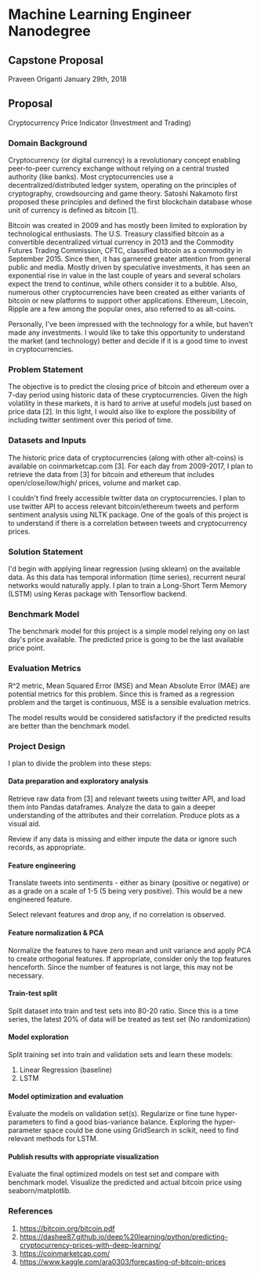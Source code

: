 # Machine Learning Engineer Nanodegree
## Capstone Proposal
Praveen Origanti
January 29th, 2018

## Proposal
Cryptocurrency Price Indicator (Investment and Trading)

### Domain Background
Cryptocurrency (or digital currency) is a revolutionary concept enabling peer-to-peer currency exchange without relying on a central trusted authority (like banks). Most cryptocurrencies use a decentralized/distributed ledger system, operating on the principles of cryptography, crowdsourcing and game theory. Satoshi Nakamoto first proposed these principles and defined the first blockchain database whose unit of currency is defined as bitcoin [1]. 

Bitcoin was created in 2009 and has mostly been limited to exploration by technological enthusiasts. The U.S. Treasury classified bitcoin as a convertible decentralized virtual currency in 2013 and the Commodity Futures Trading Commission, CFTC, classified bitcoin as a commodity in September 2015. Since then, it has garnered greater attention from general public and media. Mostly driven by speculative investments, it has seen an exponential rise in value in the last couple of years and several scholars expect the trend to continue, while others consider it to a bubble. Also, numerous other cryptocurrencies have been created as either variants of bitcoin or new platforms to support other applications. Ethereum, Litecoin, Ripple are a few among the popular ones, also referred to as alt-coins.

Personally, I've been impressed with the technology for a while, but haven't made any investments. I would like to take this opportunity to understand the market (and technology) better and decide if it is a good time to invest in cryptocurrencies.

### Problem Statement

The objective is to predict the closing price of bitcoin and ethereum over a 7-day period using historic data of these cryptocurrencies. Given the high volatility in these markets, it is hard to arrive at useful models just based on price data [2]. In this light, I would also like to explore the possibility of including twitter sentiment over this period of time.

### Datasets and Inputs

The historic price data of cryptocurrencies (along with other alt-coins) is available on coinmarketcap.com [3]. For each day from 2009-2017, I plan to retrieve the data from [3] for bitcoin and ethereum that includes open/close/low/high/ prices, volume and market cap.
 
I couldn't find freely accessible twitter data on cryptocurrencies. I plan to use twitter API to access relevant bitcoin/ethereum tweets and perform sentiment analysis using NLTK package. One of the goals of this project is to understand if there is a correlation between tweets and cryptocurrency prices.

### Solution Statement

I'd begin with applying linear regression (using sklearn) on the available data. As this data has temporal information (time series), recurrent neural networks would naturally apply. I plan to train a Long-Short Term Memory (LSTM) using Keras package with Tensorflow backend.

### Benchmark Model

The benchmark model for this project is a simple model relying ony on last day's price available. The predicted price is going to be the last available price point. 


### Evaluation Metrics

R^2 metric, Mean Squared Error (MSE) and Mean Absolute Error (MAE) are potential metrics for this problem. Since this is framed as a regression problem and the target is continuous, MSE is a sensible evaluation metrics.

The model results would be considered satisfactory if the predicted results are better than the benchmark model.

### Project Design

I plan to divide the problem into these steps:

#### Data preparation and exploratory analysis

Retrieve raw data from [3] and relevant tweets using twitter API, and load them into Pandas dataframes. Analyze the data to gain a deeper understanding of the attributes and their correlation. Produce plots as a visual aid.

Review if any data is missing and either impute the data or ignore such records, as appropriate.

#### Feature engineering

Translate tweets into sentiments - either as binary (positive or negative) or as a grade on a scale of 1-5 (5 being very positive). This would be a new engineered feature.

Select relevant features and drop any, if no correlation is observed.

#### Feature normalization & PCA

Normalize the features to have zero mean and unit variance and apply PCA to create orthogonal features. If appropriate, consider only the top features henceforth. Since the number of features is not large, this may not be necessary.

#### Train-test split
Split dataset into train and test sets into 80-20 ratio. Since this is a time series, the latest 20% of data will be treated as test set (No randomization)

#### Model exploration

Split training set into train and validation sets and learn these models:

1. Linear Regression (baseline)
2. LSTM

#### Model optimization and evaluation

Evaluate the models on validation set(s). Regularize or fine tune hyper-parameters to find a good bias-variance balance. Exploring the hyper-parameter space could be done using GridSearch in scikit, need to find relevant methods for LSTM.

#### Publish results with appropriate visualization

Evaluate the final optimized models on test set and compare with benchmark model. Visualize the predicted and actual bitcoin price using seaborn/matplotlib.

### References

1. https://bitcoin.org/bitcoin.pdf
2. https://dashee87.github.io/deep%20learning/python/predicting-cryptocurrency-prices-with-deep-learning/
3. https://coinmarketcap.com/
4. https://www.kaggle.com/ara0303/forecasting-of-bitcoin-prices
